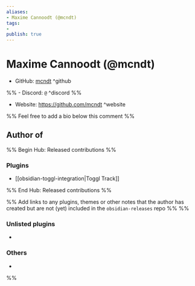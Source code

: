 ```yaml
---
aliases:
- Maxime Cannoodt (@mcndt)
tags: 
- 
publish: true
---
```


# Maxime Cannoodt (@mcndt)

- GitHub: [mcndt](https://github.com/mcndt/) ^github

%% - Discord: `@` ^discord %%

- Website: <https://github.com/mcndt> ^website

<!-- - [[Publish sites|Publish site]]: ^publish -->

%% Feel free to add a bio below this comment %%


## Author of

%% Begin Hub: Released contributions %%
### Plugins
- [[obsidian-toggl-integration|Toggl Track]]

%% End Hub: Released contributions %%

%% Add links to any plugins, themes or other notes that the author has created but are not (yet) included in the `obsidian-releases` repo %%
%%
### Unlisted plugins

- 

### Others

- 
%%

<!--
## Sponsor this author

- [[GitHub sponsors]]: [Sponsor @mcndt on GitHub Sponsors](https://github.com/sponsors/mcndt) ^github-sponsor
- [[Buy me a coffee]]: ^buy-me-a-coffee
- [[PayPal]]: ^paypal
- [[Patreon]]: ^patreon

-->

<!--
## Follow this author

- [[YouTube Channels|On YouTube]]: ^youtube
- Twitter: ^twitter
- ...
-->